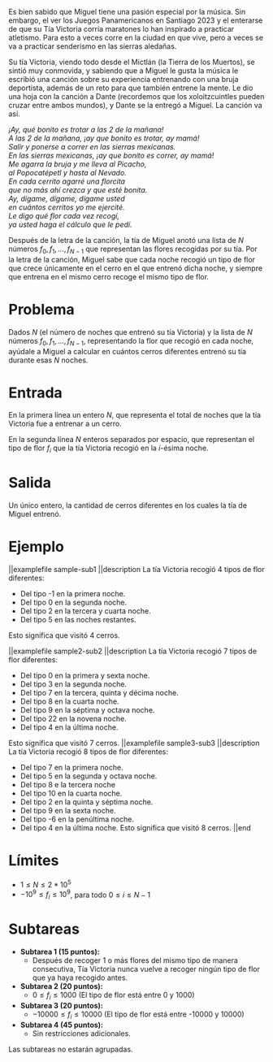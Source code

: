 Es bien sabido que Miguel tiene una pasión especial por la música. Sin embargo, el ver los Juegos Panamericanos en Santiago 2023 y el enterarse de que su Tía Victoria corría maratones lo han inspirado a practicar atletismo. Para esto a veces corre en la ciudad en que vive, pero a veces se va a practicar senderismo en las sierras aledañas.

Su tía Victoria, viendo todo desde el Mictlán (la Tierra de los Muertos), se sintió muy conmovida, y sabiendo que a Miguel le gusta la música le escribió una canción sobre su experiencia entrenando con una bruja deportista, además de un reto para que también entrene la mente. Le dio una hoja con la canción a Dante (recordemos que los xoloitzcuintles pueden cruzar entre ambos mundos), y Dante se la entregó a Miguel. La canción va así.

_¡Ay, qué bonito es trotar a las 2 de la mañana!_  
_A las 2 de la mañana, ¡ay que bonito es trotar, ay mamá!_  
_Salir y ponerse a correr en las sierras mexicanas._  
_En las sierras mexicanas, ¡ay que bonito es correr, ay mamá!_  
_Me agarra la bruja y me lleva al Picacho,_  
_al Popocatépetl y hasta al Nevado._  
_En cada cerrito agarré una florcita_  
_que no más ahí crezca y que esté bonita._  
_Ay, dígame, dígame, dígame usted_  
_en cuántos cerritos yo me ejercité._  
_Le digo qué flor cada vez recogí,_  
_ya usted haga el cálculo que le pedí._

Después de la letra de la canción, la tía de Miguel anotó una lista de $N$ números $f_0, f_1, ..., f_{N-1}$ que representan las flores recogidas por su tía. Por la letra de la canción, Miguel sabe que cada noche recogió un tipo de flor que crece únicamente en el cerro en el que entrenó dicha noche, y siempre que entrena en el mismo cerro recoge el mismo tipo de flor.

# Problema

Dados $N$ (el número de noches que entrenó su tía Victoria) y la lista de $N$ números $f_0, f_1, ..., f_{N-1}$, representando la flor que recogió en cada noche, ayúdale a Miguel a calcular en cuántos cerros diferentes entrenó su tía durante esas $N$ noches.

# Entrada

En la primera línea un entero $N$, que representa el total de noches que la tía Victoria fue a entrenar a un cerro.

En la segunda línea $N$ enteros separados por espacio, que representan el tipo de flor $f_i$ que la tía Victoria recogió en la $i$-ésima noche.

# Salida

Un único entero, la cantidad de cerros diferentes en los cuales la tía de Miguel entrenó.

# Ejemplo

||examplefile
sample-sub1
||description
La tía Victoria recogió 4 tipos de flor diferentes:

- Del tipo -1 en la primera noche.
- Del tipo 0 en la segunda noche.
- Del tipo 2 en la tercera y cuarta noche.
- Del tipo 5 en las noches restantes.

Esto significa que visitó 4 cerros.

||examplefile
sample2-sub2
||description
La tía Victoria recogió 7 tipos de flor diferentes:

- Del tipo 0 en la primera y sexta noche.
- Del tipo 3 en la segunda noche.
- Del tipo 7 en la tercera, quinta y décima noche.
- Del tipo 8 en la cuarta noche.
- Del tipo 9 en la séptima y octava noche.
- Del tipo 22 en la novena noche.
- Del tipo 4 en la última noche.

Esto significa que visitó 7 cerros.
||examplefile
sample3-sub3
||description
La tía Victoria recogió 8 tipos de flor diferentes:

- Del tipo 7 en la primera noche.
- Del tipo 5 en la segunda y octava noche.
- Del tipo 8 e la tercera noche
- Del tipo 10 en la cuarta noche.
- Del tipo 2 en la quinta y séptima noche.
- Del tipo 9 en la sexta noche.
- Del tipo -6 en la penúltima noche.
- Del tipo 4 en la última noche.
  Esto significa que visitó 8 cerros.
  ||end

# Límites

- $1 \leq N \leq 2*10^5$
- $-10^9 \leq f_i \leq 10^9$, para todo $0 \leq i \leq N-1$

# Subtareas

- **Subtarea 1 (15 puntos):**
  - Después de recoger 1 o más flores del mismo tipo de manera consecutiva, Tía Victoria nunca vuelve a recoger ningún tipo de flor que ya haya recogido antes.
- **Subtarea 2 (20 puntos):**
  - $0 \leq f_i \leq 1000$ (El tipo de flor está entre 0 y 1000)
- **Subtarea 3 (20 puntos):**
  - $-10000 \leq f_i \leq 10000$ (El tipo de flor está entre -10000 y 10000)
- **Subtarea 4 (45 puntos):**
  - Sin restricciones adicionales.

Las subtareas no estarán agrupadas.
